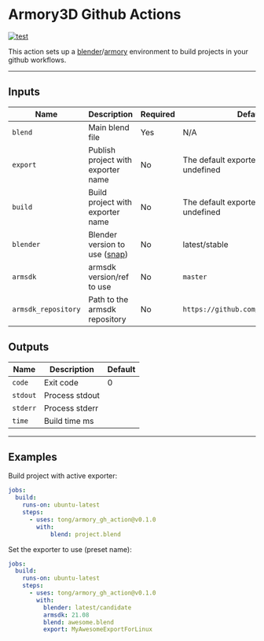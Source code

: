 # Armory3D Github Actions

[![test](https://github.com/tong/armory_gh_actions2/actions/workflows/test.yml/badge.svg)](https://github.com/tong/armory_gh_actions/actions/workflows/build.yml)

This action sets up a [blender](https://www.blender.org/)/[armory](https://github.com/armory3d/armory) environment to build projects in your github workflows.

---

## Inputs

| Name | Description | Required | Default |
| - | - | - | - |
| `blend` | Main blend file | Yes | N/A |
| `export` | Publish project with exporter name | No | The default exporter is used if undefined |
| `build` | Build project with exporter name | No | The default exporter is used if undefined |
| `blender` | Blender version to use ([snap](https://snapcraft.io/blender)) | No | latest/stable |
| `armsdk` | armsdk version/ref to use | No | `master`
| `armsdk_repository` | Path to the armsdk repository | No | `https://github.com/armory3d/armsdk`


## Outputs

| Name | Description | Default |
| - | - | - |
| `code` | Exit code | 0 |
| `stdout` | Process stdout |  |
| `stderr` | Process stderr |  |
| `time` | Build time ms | |

---

## Examples

Build project with active exporter:
```yaml
jobs:
  build:
    runs-on: ubuntu-latest
    steps:
      - uses: tong/armory_gh_action@v0.1.0
        with:
            blend: project.blend
```

Set the exporter to use (preset name):
```yaml
jobs:
  build:
    runs-on: ubuntu-latest
    steps:
      - uses: tong/armory_gh_action@v0.1.0
        with:
          blender: latest/candidate
          armsdk: 21.08
          blend: awesome.blend
          export: MyAwesomeExportForLinux
```
